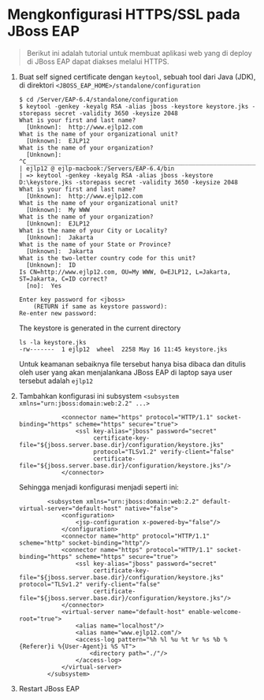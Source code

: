 # Mengkonfigurasi HTTPS/SSL pada JBoss EAP 

> Berikut ini adalah tutorial untuk membuat aplikasi web yang di deploy di JBoss EAP dapat diakses melalui HTTPS.

1. Buat self signed certificate dengan `keytool`, sebuah tool dari Java (JDK), di direktori `<JBOSS_EAP_HOME>/standalone/configuration`

    ```
    $ cd /Server/EAP-6.4/standalone/configuration
    $ keytool -genkey -keyalg RSA -alias jboss -keystore keystore.jks -storepass secret -validity 3650 -keysize 2048
    What is your first and last name?
      [Unknown]:  http://www.ejlp12.com
    What is the name of your organizational unit?
      [Unknown]:  EJLP12
    What is the name of your organization?
      [Unknown]:  ^C________________________________________________________________________________
    | ejlp12 @ ejlp-macbook:/Servers/EAP-6.4/bin
    | => keytool -genkey -keyalg RSA -alias jboss -keystore D:\keystore.jks -storepass secret -validity 3650 -keysize 2048
    What is your first and last name?
      [Unknown]:  http://www.ejlp12.com
    What is the name of your organizational unit?
      [Unknown]:  My WWW
    What is the name of your organization?
      [Unknown]:  EJLP12
    What is the name of your City or Locality?
      [Unknown]:  Jakarta
    What is the name of your State or Province?
      [Unknown]:  Jakarta
    What is the two-letter country code for this unit?
      [Unknown]:  ID
    Is CN=http://www.ejlp12.com, OU=My WWW, O=EJLP12, L=Jakarta, ST=Jakarta, C=ID correct?
      [no]:  Yes

    Enter key password for <jboss>
    	(RETURN if same as keystore password):
    Re-enter new password:
    ```

    The keystore is generated in the current directory

    ```
    ls -la keystore.jks
    -rw-------  1 ejlp12  wheel  2258 May 16 11:45 keystore.jks
    ```

    Untuk keamanan sebaiknya file tersebut hanya bisa dibaca dan ditulis oleh user yang akan menjalankana JBoss EAP di laptop saya user tersebut adalah `ejlp12`

2.  Tambahkan konfigurasi ini subsystem `<subsystem xmlns="urn:jboss:domain:web:2.2" ...>`

    ```
                <connector name="https" protocol="HTTP/1.1" socket-binding="https" scheme="https" secure="true">
                    <ssl key-alias="jboss" password="secret"
                         certificate-key-file="${jboss.server.base.dir}/configuration/keystore.jks"
                         protocol="TLSv1.2" verify-client="false"
                         certificate-file="${jboss.server.base.dir}/configuration/keystore.jks"/>
                </connector>
    ```

    Sehingga menjadi konfigurasi menjadi seperti ini:
    ```
            <subsystem xmlns="urn:jboss:domain:web:2.2" default-virtual-server="default-host" native="false">
                <configuration>
                    <jsp-configuration x-powered-by="false"/>
                </configuration>
                <connector name="http" protocol="HTTP/1.1" scheme="http" socket-binding="http"/>
                <connector name="https" protocol="HTTP/1.1" socket-binding="https" scheme="https" secure="true">
                    <ssl key-alias="jboss" password="secret"
                         certificate-key-file="${jboss.server.base.dir}/configuration/keystore.jks" protocol="TLSv1.2" verify-client="false"
                         certificate-file="${jboss.server.base.dir}/configuration/keystore.jks"/>
                </connector>
                <virtual-server name="default-host" enable-welcome-root="true">
                    <alias name="localhost"/>
                    <alias name="www.ejlp12.com"/>
                    <access-log pattern="%h %l %u %t %r %s %b %{Referer}i %{User-Agent}i %S %T">
                        <directory path="./"/>
                    </access-log>
                </virtual-server>
            </subsystem>
    ```

3. Restart JBoss EAP
